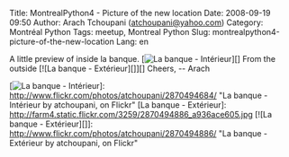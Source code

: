 Title: MontrealPython4 - Picture of the new location
Date: 2008-09-19 09:50
Author: Arach Tchoupani (atchoupani@yahoo.com)
Category: Montréal Python
Tags: meetup, Montreal Python
Slug: montrealpython4-picture-of-the-new-location
Lang: en

A little preview of inside la banque. [![La banque - Intérieur][]][]
From the outside [![La banque - Extérieur][]][] Cheers, -- Arach

  [La banque - Intérieur]: http://farm4.static.flickr.com/3269/2870494684_8712eedb38.jpg
  [![La banque - Intérieur][]]: http://www.flickr.com/photos/atchoupani/2870494684/
    "La banque - Intérieur by atchoupani, on Flickr"
  [La banque - Extérieur]: http://farm4.static.flickr.com/3259/2870494886_a936ace605.jpg
  [![La banque - Extérieur][]]: http://www.flickr.com/photos/atchoupani/2870494886/
    "La banque - Extérieur by atchoupani, on Flickr"
